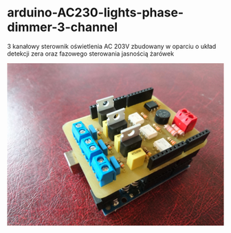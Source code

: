 # arduino-AC230-lights-phase-dimmer-3-channel

3 kanałowy sterownik oświetlenia AC 203V zbudowany w oparciu o układ detekcji zera oraz fazowego sterowania jasnością żarówek

![arduino-AC230-lights-phase-dimmer-3-channel](arduino-AC230-lights-phase-dimmer-3-channel.JPG)
